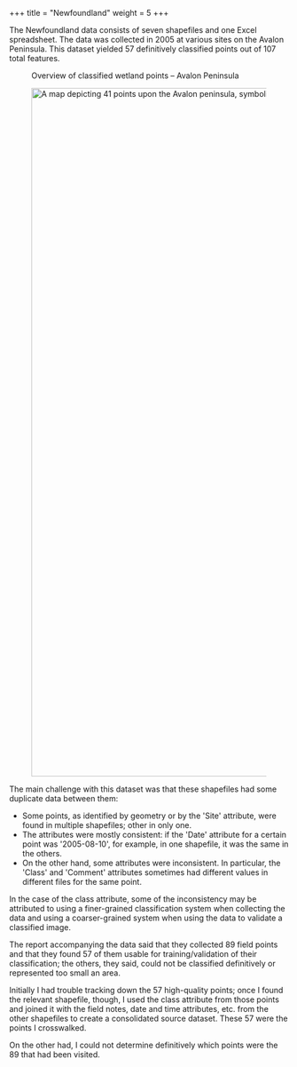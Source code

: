 +++
title = "Newfoundland"
weight = 5
+++

The Newfoundland data consists of seven shapefiles and one Excel
spreadsheet. The data was collected in 2005 at various sites on
the Avalon Peninsula. This dataset yielded 57 definitively classified points out of 107 total features.

<figure>

<figcaption>Overview of classified wetland points &ndash;
Avalon Peninsula</figcaption>

<img alt="A map depicting 41 points upon the Avalon peninsula,
symbolized by wetland class, with satellite image basemap."
src='../NF.jpg' width=874 height=1240>

</figure>

The main challenge with this dataset was that these
shapefiles had some duplicate data between them:

* Some points, as identified by geometry or by the 'Site'
  attribute, were found in multiple shapefiles; other in only
  one.
* The attributes were mostly consistent: if the 'Date' attribute
  for a certain point was '2005-08-10', for example, in one
  shapefile, it was the same in the others.
* On the other hand, some attributes were inconsistent. In
  particular, the 'Class' and 'Comment' attributes sometimes had
  different values in different files for the same point.

In the case of the class attribute, some of the inconsistency
may be attributed to using a finer-grained classification
system when collecting the data and using a coarser-grained
system when using the data to validate a classified image.

The report accompanying the data said that they collected 89
field points and that they found 57 of them usable for
training/validation of their classification; the others, they
said, could not be classified definitively or represented too
small an area.

Initially I had trouble tracking down the 57 high-quality
points; once I found the relevant shapefile, though, I used the
class attribute from those points and joined it with the field
notes, date and time attributes, etc. from the other shapefiles
to create a consolidated source dataset. These 57 were the
points I crosswalked.

On the other had, I could not determine definitively which
points were the 89 that had been visited.
